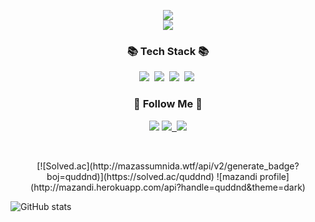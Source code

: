 <p align='center'>
    <img src="https://capsule-render.vercel.app/api?type=waving&color=auto&height=300&section=header&text=quddaz%20BackEnd&fontSize=90&animation=fadeIn&fontAlignY=38&desc=꿈을%20향해%20나아가는%20학생입니다!&descAlignY=55&descAlign=80"/>
    <br>
<a href="https://hits.seeyoufarm.com"><img src="https://hits.seeyoufarm.com/api/count/incr/badge.svg?url=https%3A%2F%2Fgithub.com%2Fquddaz&count_bg=%23F32DEC&title_bg=%23555555&icon=&icon_color=%23E7E7E7&title=hits&edge_flat=false"/></a>
</p>

</p>
<h3 align="center">📚 Tech Stack 📚</h3>
<p align="center">
  <img src="https://img.shields.io/badge/Java-007396?style=flat-square&logo=Java&logoColor=white"/></a>&nbsp
  <img src="https://img.shields.io/badge/Spring-6DB33F?style=flat-square&logo=Spring&logoColor=white"/></a>&nbsp
  <img src="https://img.shields.io/badge/SpringBoot-6DB33F?style=flat-square&logo=SpringBoot&logoColor=white"/></a>&nbsp 
  <img src="https://img.shields.io/badge/Mysql-E6B91E?style=flat-square&logo=MySql&logoColor=white"/></a>&nbsp 
</p>
<h3 align="center">📝 Follow Me 📝</h3>
<p align="center">
    <a href="https://quddnd.tistory.com/" target="_blank"><img src="https://img.shields.io/badge/Tistory-FFCD00?style=for-the-badge&logo=Kakao&logoColor=white"/></a>
  <a href="mailto:playgrounm@gmail.com">
    <img
      src="https://img.shields.io/badge/Gmail-D14836?style=for-the-badge&logo=gmail&logoColor=white"/>&nbsp
  </a>
      <a href="mailto:quddnddl35@naver.com">
    <img
      src="https://img.shields.io/badge/Naver-00e063?style=for-the-badge&logo=naver&logoColor=white"/>
  </a>
</p>
<br>

<p align="center">
    [![Solved.ac](http://mazassumnida.wtf/api/v2/generate_badge?boj=quddnd)](https://solved.ac/quddnd)
    ![mazandi profile](http://mazandi.herokuapp.com/api?handle=quddnd&theme=dark)
</p>
    <img src="https://github-readme-stats.vercel.app/api?username=quddaz&show_icons=true&theme=radical" alt="GitHub stats">






